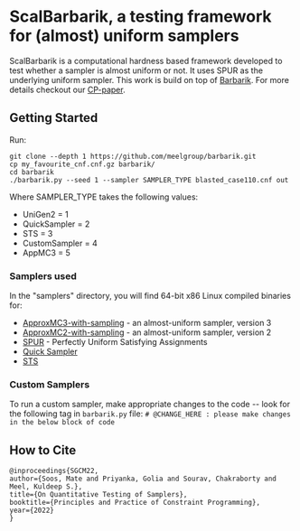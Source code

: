 # ScalBarbarik, a testing framework for (almost) uniform samplers

ScalBarbarik is a  computational hardness based framework developed to test whether a sampler is almost uniform or not. It uses SPUR as the underlying uniform sampler.  This work is build on top of [Barbarik](https://www.comp.nus.edu.sg/~meel/Papers/aaai19-cm.pdf).  For more details checkout our [CP-paper](https://priyanka-golia.github.io/files/publications/cp22_shakuni.pdf).

## Getting Started

Run:
```
git clone --depth 1 https://github.com/meelgroup/barbarik.git
cp my_favourite_cnf.cnf.gz barbarik/
cd barbarik
./barbarik.py --seed 1 --sampler SAMPLER_TYPE blasted_case110.cnf out
```

Where  SAMPLER_TYPE takes the following values:
* UniGen2 = 1
* QuickSampler = 2
* STS = 3
* CustomSampler = 4
* AppMC3 = 5

### Samplers used

In the "samplers" directory, you will find 64-bit x86 Linux compiled binaries for:
* [ApproxMC3-with-sampling](https://github.com/meelgroup/ApproxMC/tree/master-with-sampling) - an almost-uniform sampler, version 3
* [ApproxMC2-with-sampling](https://bitbucket.org/kuldeepmeel/unigen/) - an almost-uniform sampler, version 2
* [SPUR](https://github.com/ZaydH/spur) - Perfectly Uniform Satisfying Assignments
* [Quick Sampler](https://github.com/RafaelTupynamba/quicksampler)
* [STS](http://cs.stanford.edu/~ermon/code/STS.zip)

### Custom Samplers

To run a custom sampler, make appropriate changes to the code -- look for the following tag in `barbarik.py` file: `# @CHANGE_HERE : please make changes in the below block of code`

## How to Cite

```
@inproceedings{SGCM22,
author={Soos, Mate and Priyanka, Golia and Sourav, Chakraborty and Meel, Kuldeep S.},
title={On Quantitative Testing of Samplers},
booktitle={Principles and Practice of Constraint Programming},
year={2022}
}
```

